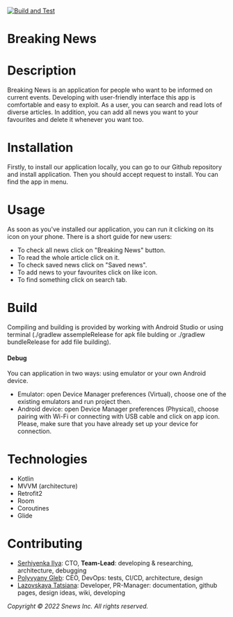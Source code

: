 [![Build and Test](https://github.com/pmvs2022/labrabota11-gr13b-snews/actions/workflows/build_test_on_release.yml/badge.svg)](https://github.com/pmvs2022/labrabota11-gr13b-snews/actions/workflows/build_test_on_release.yml)
# Breaking News
# Description
Breaking News is an application for people who want to be informed on current events. Developing with user-friendly interface this app is comfortable and easy to exploit. As a user, you can search and read lots of diverse articles. In addition, you can add all news you want to your favourites and delete it whenever you want too.  
# Installation
Firstly, to install our application locally, you can go to our Github repository and install application. Then you should accept request to install. You can find the app in menu.
# Usage
As soon as you've installed our application, you can run it clicking on its icon on your phone. There is a short guide for new users:
* To check all news click on "Breaking News" button.
* To read the whole article click on it.
* To check saved news click on "Saved news".
* To add news to your favourites click on like icon.
* To find something click on search tab.
# Build
Compiling and building is provided by working with Android Studio or using terminal (./gradlew assempleRelease for apk file bulding or ./gradlew bundleRelease for add file building).
#### Debug
You can application in two ways: using emulator or your own Android device. 
* Emulator: open Device Manager preferences (Virtual), choose one of the existing emulators and run project then.
* Android device: open Device Manager preferences (Physical), choose pairing with Wi-Fi or connecting with USB cable and click on app icon. Please, make sure that you have already set up your device for connection.
# Technologies
* Kotlin
* MVVM (architecture)
* Retrofit2
* Room
* Coroutines
* Glide
# Contributing
* [Serhiyenka Ilya](https://github.com/P1l1gr1m): CTO, **Team-Lead**: developing & researching, architecture, debugging
* [Polyvyany Gleb](https://github.com/GlobusOffZeWorld): CEO, DevOps: tests, CI/CD, architecture, design
* [Lazovskaya Tatsiana](https://github.com/tanyalzvsk): Developer, PR-Manager: documentation, github pages, design ideas, wiki, developing


*Copyright © 2022 Snews Inc. All rights reserved.*

